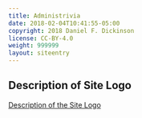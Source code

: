 ```yaml
---
title: Administrivia
date: 2018-02-04T10:41:55-05:00
copyright: 2018 Daniel F. Dickinson
license: CC-BY-4.0
weight: 999999
layout: siteentry
---
```


## Description of Site Logo

[Description of the Site Logo](siteentry/site-badge-description)
